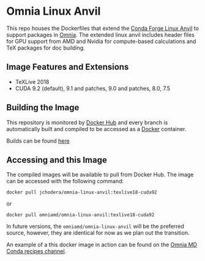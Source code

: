 # Omnia Linux Anvil

This repo houses the Dockerfiles that extend the 
[Conda Forge Linux Anvil](https://github.com/conda-forge/docker-images) to support packages in 
[Omnia](http://www.omnia.md/). The extended linux anvil includes header files for GPU support from AMD and Nvidia for 
compute-based calculations and TeX packages for doc building. 

## Image Features and Extensions

* TeXLive 2018
* CUDA 9.2 (default), 9.1 and patches, 9.0 and patches, 8.0, 7.5

## Building the Image

This repository is monitored by [Docker Hub](https://hub.docker.com/) and every branch is automatically built 
and compiled to be accessed as a [Docker](https://www.docker.com/) container.

Builds can be found [here](https://hub.docker.com/r/jchodera/omnia-linux-anvil/)

## Accessing and this Image

The compiled images will be available to pull from Docker Hub. The image can be accessed with the following command:

`docker pull jchodera/omnia-linux-anvil:texlive18-cuda92`

or

`docker pull omniamd/omnia-linux-anvil:texlive18-cuda92`

In future versions, the `omniamd/omnia-linux-anvil` will be the preferred source, however, they are identical for now as 
we plan out the transition. 

An example of a this docker image in action can be found on the 
[Omnia MD Conda recipes channel](https://github.com/omnia-md/conda-recipes).
